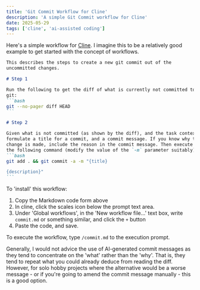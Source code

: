 ```yaml
---
title: 'Git Commit Workflow for Cline'
description: 'A simple Git Commit workflow for Cline'
date: 2025-05-29
tags: ['cline', 'ai-assisted coding']
---
```


Here's a simple workflow for [Cline](https://cline.bot). I imagine this to be a relatively good example to get started with the concept of workflows.

````markdown
This describes the steps to create a new git commit out of the
uncommitted changes.

# Step 1

Run the following to get the diff of what is currently not committed to
git:
```bash
git --no-pager diff HEAD
```

# Step 2

Given what is not committed (as shown by the diff), and the task context,
formulate a title for a commit, and a commit message. If you know why the
change is made, include the reason in the commit message. Then execute
the following command (modify the value of the `-m` parameter suitably):
```bash
git add . && git commit -a -m "{title}

{description}"
```
````

To 'install' this workflow:
1. Copy the Markdown code form above
2. In cline, click the scales icon below the prompt text area.
3. Under 'Global workflows', in the 'New workflow file...' text box, write `commit.md` or something similar, and click the `+` button
4. Paste the code, and save.

To execute the workflow, type `/commit.md` to the execution prompt.

Generally, I would not advice the use of AI-generated commit messages as they tend to concentrate on the 'what' rather than the 'why'. That is, they tend to repeat what you could already deduce from reading the diff. However, for solo hobby projects where the alternative would be a worse message - or if you're going to amend the commit message manually - this is a good option.